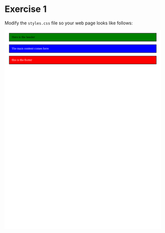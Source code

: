 # Exercise 1

Modify the `styles.css` file so your web page looks like follows:

<img src="styled.png"/>
